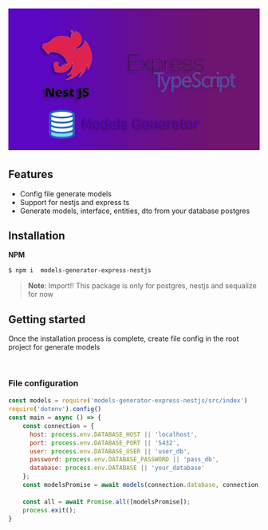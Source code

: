 <h1 align="center">
<div align="center">
  <a href="http://nestjs.com/" target="_blank">
    <img src="./media/logo-generators.png" width="600" alt="NestJS Express Generators Logo" />
  </a>
</div>
</h1>

## Features 

- Config file generate models  
- Support for nestjs and express ts
- Generate models, interface, entities, dto from your database postgres


## Installation

**NPM**
```bash
$ npm i  models-generator-express-nestjs
```

> **Note**: Import!! This package is only for postgres, nestjs and sequalize for now


## Getting started

Once the installation process is complete,  create file config in the root project for generate models 

&nbsp;

### File configuration

```javascript
const models = require('models-generator-express-nestjs/src/index')
require('dotenv').config()
const main = async () => {
    const connection = {
      host: process.env.DATABASE_HOST || 'localhost',
      port: process.env.DATABASE_PORT || '5432',
      user: process.env.DATABASE_USER || 'user_db',
      password: process.env.DATABASE_PASSWORD || 'pass_db',
      database: process.env.DATABASE || 'your_database'
    };
    const modelsPromise = await models(connection.database, connection,'./app/modules/');
  
    const all = await Promise.all([modelsPromise]);
    process.exit();
}
```